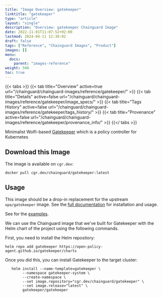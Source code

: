 ```yaml
---
title: "Image Overview: gatekeeper"
linktitle: "gatekeeper"
type: "article"
layout: "single"
description: "Overview: gatekeeper Chainguard Image"
date: 2022-11-01T11:07:52+02:00
lastmod: 2024-04-11 12:38:02
draft: false
tags: ["Reference", "Chainguard Images", "Product"]
images: []
menu: 
  docs: 
    parent: "images-reference"
weight: 500
toc: true
---
```


{{< tabs >}}
{{< tab title="Overview" active=true url="/chainguard/chainguard-images/reference/gatekeeper/" >}}
{{< tab title="Details" active=false url="/chainguard/chainguard-images/reference/gatekeeper/image_specs/" >}}
{{< tab title="Tags History" active=false url="/chainguard/chainguard-images/reference/gatekeeper/tags_history/" >}}
{{< tab title="Provenance" active=false url="/chainguard/chainguard-images/reference/gatekeeper/provenance_info/" >}}
{{</ tabs >}}



<!--overview:start-->
Minimalist Wolfi-based [Gatekeeper](https://open-policy-agent.github.io/gatekeeper) which is a policy controller for Kubernetes
<!--overview:end-->

## Download this Image

The image is available on `cgr.dev`:

```
docker pull cgr.dev/chainguard/gatekeeper:latest
```


<!--body:start-->
## Usage

This image should be a drop-in replacement for the upstream `opa/gatekeeper` image.
See the [full documentation](https://open-policy-agent.github.io/gatekeeper/website/) for installation and usage.

See for the [examples](https://open-policy-agent.github.io/gatekeeper/website/docs/examples).

We can use the Chainguard image that we've built for Gatekeeper with the Helm chart of the project using the following commands.

First, you need to install the Helm repository:

```shell
helm repo add gatekeeper https://open-policy-agent.github.io/gatekeeper/charts
```

Once you did this, you can install Gatekeeper to the target cluster:

```shell
   helm install --name-template=gatekeeper \
		--namespace gatekeeper-system \
		--create-namespace \
	    --set image.repository="cgr.dev/chainguard/gatekeeper" \
	    --set image.release="latest" \
        gatekeeper/gatekeeper
```
<!--body:end-->

